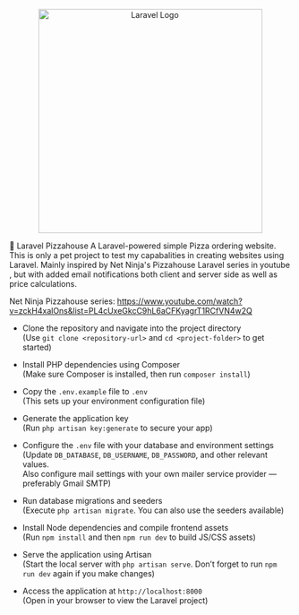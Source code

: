 <p align="center"><a href="https://laravel.com" target="_blank"><img src="https://raw.githubusercontent.com/laravel/art/master/logo-lockup/5%20SVG/2%20CMYK/1%20Full%20Color/laravel-logolockup-cmyk-red.svg" width="400" alt="Laravel Logo"></a></p>

📘 Laravel Pizzahouse A Laravel-powered simple Pizza ordering website. This is only a pet project to test my capabalities in creating websites using Laravel. Mainly inspired by Net Ninja's Pizzahouse Laravel series in youtube​, but with added email notifications both client and server side as well as price calculations.

Net Ninja Pizzahouse series: https://www.youtube.com/watch?v=zckH4xalOns&list=PL4cUxeGkcC9hL6aCFKyagrT1RCfVN4w2Q

* Clone the repository and navigate into the project directory  
  (Use `git clone <repository-url>` and `cd <project-folder>` to get started)

* Install PHP dependencies using Composer  
  (Make sure Composer is installed, then run `composer install`)

* Copy the `.env.example` file to `.env`  
  (This sets up your environment configuration file)

* Generate the application key  
  (Run `php artisan key:generate` to secure your app)

* Configure the `.env` file with your database and environment settings  
  (Update `DB_DATABASE`, `DB_USERNAME`, `DB_PASSWORD`, and other relevant values.  
  Also configure mail settings with your own mailer service provider — preferably Gmail SMTP)

* Run database migrations and seeders  
  (Execute `php artisan migrate`. You can also use the seeders available)

* Install Node dependencies and compile frontend assets  
  (Run `npm install` and then `npm run dev` to build JS/CSS assets)

* Serve the application using Artisan  
  (Start the local server with `php artisan serve`. Don’t forget to run `npm run dev` again if you make changes)

* Access the application at `http://localhost:8000`  
  (Open in your browser to view the Laravel project)
